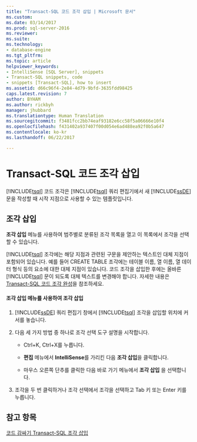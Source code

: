 ```yaml
---
title: "Transact-SQL 코드 조각 삽입 | Microsoft 문서"
ms.custom: 
ms.date: 03/14/2017
ms.prod: sql-server-2016
ms.reviewer: 
ms.suite: 
ms.technology:
- database-engine
ms.tgt_pltfrm: 
ms.topic: article
helpviewer_keywords:
- IntelliSense [SQL Server], snippets
- Transact-SQL snippets, code
- snippets [Transact-SQL], how to insert
ms.assetid: d66c96f4-2e84-4d79-9bfd-3635fdd98425
caps.latest.revision: 7
author: BYHAM
ms.author: rickbyh
manager: jhubbard
ms.translationtype: Human Translation
ms.sourcegitcommit: f3481fcc2bb74eaf93182e6cc58f5a06666e10f4
ms.openlocfilehash: f431402a937407f00d054e6ad488ea92f0b5a647
ms.contentlocale: ko-kr
ms.lasthandoff: 06/22/2017

---
```

# <a name="insert-transact-sql-snippets"></a>Transact-SQL 코드 조각 삽입
  [!INCLUDE[tsql](../../includes/tsql-md.md)] 코드 조각은 [!INCLUDE[tsql](../../includes/tsql-md.md)] 쿼리 편집기에서 새 [!INCLUDE[ssDE](../../includes/ssde-md.md)] 문을 작성할 때 시작 지점으로 사용할 수 있는 템플릿입니다.  
  
## <a name="inserting-snippets"></a>조각 삽입  
 **조각 삽입** 메뉴를 사용하여 범주별로 분류된 조각 목록을 열고 이 목록에서 조각을 선택할 수 있습니다.  
  
 [!INCLUDE[tsql](../../includes/tsql-md.md)] 조각에는 해당 지점과 관련된 구문을 제안하는 텍스트인 대체 지점이 포함되어 있습니다. 예를 들어 CREATE TABLE 조각에는 테이블 이름, 열 이름, 열 데이터 형식 등의 요소에 대한 대체 지점이 있습니다. 코드 조각을 삽입한 후에는 올바른 [!INCLUDE[tsql](../../includes/tsql-md.md)] 문이 되도록 대체 텍스트를 변경해야 합니다. 자세한 내용은 [Transact-SQL 코드 조각 완성](../../relational-databases/scripting/complete-transact-sql-snippets.md)을 참조하세요.  
  
#### <a name="inserting-a-snippet-by-using-the-insert-snippet-menu"></a>조각 삽입 메뉴를 사용하여 조각 삽입  
  
1.  [!INCLUDE[ssDE](../../includes/ssde-md.md)] 쿼리 편집기 창에서 [!INCLUDE[tsql](../../includes/tsql-md.md)] 조각을 삽입할 위치에 커서를 놓습니다.  
  
2.  다음 세 가지 방법 중 하나로 조각 선택 도구 설명을 시작합니다.  
  
    -   Ctrl+K, Ctrl+X를 누릅니다.  
  
    -   **편집** 메뉴에서 **IntelliSense**를 가리킨 다음 **조각 삽입**을 클릭합니다.  
  
    -   마우스 오른쪽 단추를 클릭한 다음 바로 가기 메뉴에서 **조각 삽입** 을 선택합니다.  
  
3.  조각을 두 번 클릭하거나 조각 선택에서 조각을 선택하고 Tab 키 또는 Enter 키를 누릅니다.  
  
## <a name="see-also"></a>참고 항목  
 [코드 감싸기 Transact-SQL 조각 삽입](../../relational-databases/scripting/insert-surround-with-transact-sql-snippets.md)  
  
  
